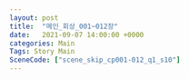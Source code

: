 ```yaml
---
layout: post
title:  "메인_회상_001~012장"
date:   2021-09-07 14:00:00 +0000
categories: Main
Tags: Story Main
SceneCode: ["scene_skip_cp001-012_q1_s10"]
---
```

